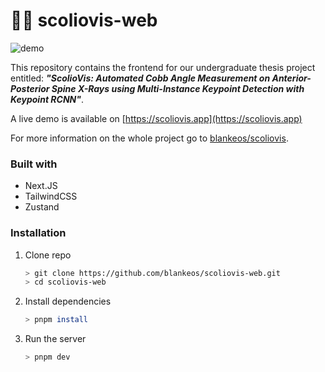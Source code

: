 # 🦴🎨 scoliovis-web

![demo](https://github.com/seajayrubynose/cafely-pictures/blob/master/_scoliovis/demo.gif?raw=true)

This repository contains the frontend for our undergraduate thesis project entitled: **_"ScolioVis: Automated Cobb Angle Measurement on Anterior-Posterior Spine X-Rays using Multi-Instance Keypoint Detection with Keypoint RCNN"_**.

A live demo is available on [https://scoliovis.app](https://scoliovis.app)

For more information on the whole project go to [blankeos/scoliovis](https://github.com/Blankeos/scoliovis).

### Built with

- Next.JS
- TailwindCSS
- Zustand

### Installation

1. Clone repo

   ```sh
   > git clone https://github.com/blankeos/scoliovis-web.git
   > cd scoliovis-web
   ```

2. Install dependencies

   ```sh
   > pnpm install
   ```

3. Run the server
   ```sh
   > pnpm dev
   ```
